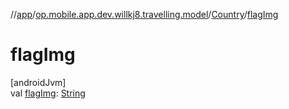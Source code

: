 //[app](../../../index.md)/[op.mobile.app.dev.willkj8.travelling.model](../index.md)/[Country](index.md)/[flagImg](flag-img.md)

# flagImg

[androidJvm]\
val [flagImg](flag-img.md): [String](https://kotlinlang.org/api/latest/jvm/stdlib/kotlin/-string/index.html)
